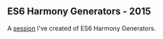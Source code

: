## ES6 Harmony Generators - 2015

A [session](http://itkoren.github.io/es6-harmony-generators/) I've created of ES6 Harmony Generators.
